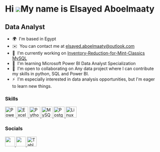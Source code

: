 Hi ![](https://user-images.githubusercontent.com/18350557/176309783-0785949b-9127-417c-8b55-ab5a4333674e.gif)My name is Elsayed Aboelmaaty
==========================================================================================================================================

Data Analyst
------------

* 🌍  I'm based in Egypt
* ✉️  You can contact me at [elsayed.aboelmaaty@outlook.com](mailto:elsayed.aboelmaaty@outlook.com)
* 🚀  I'm currently working on [Inventory-Reduction-for-Mint-Classics MySQL](http://github.com/elsayedg/Data-Driven-Inventory-Reduction-for-Mint-Classics/tree/main)
* 🧠  I'm learning Microsoft Power BI Data Analyst Specialization
* 🤝  I'm open to collaborating on Any data project where I can contribute my skills in python, SQL and Power BI.
* ⚡  I'm especially interested in data analysis opportunities, but I'm eager to learn new things.

### Skills


<p align="left">
  <!-- Core Analytics -->
  <a href="https://powerbi.microsoft.com/" target="_blank" rel="noreferrer">
    <img src="https://upload.wikimedia.org/wikipedia/commons/c/cf/New_Power_BI_Logo.svg" width="36" height="36" alt="Power BI" />
  </a>
  <a href="https://www.microsoft.com/en-us/microsoft-365/excel" target="_blank" rel="noreferrer">
    <img src="https://upload.wikimedia.org/wikipedia/commons/7/73/Microsoft_Excel_2013-2019_logo.svg" width="36" height="36" alt="Excel" />
  </a>


  <!-- Programming & Databases -->
  <a href="https://www.python.org/" target="_blank" rel="noreferrer">
    <img src="https://raw.githubusercontent.com/danielcranney/readme-generator/main/public/icons/skills/python-colored.svg" width="36" height="36" alt="Python" />
  </a>
  <a href="https://www.mysql.com/" target="_blank" rel="noreferrer">
    <img src="https://raw.githubusercontent.com/danielcranney/readme-generator/main/public/icons/skills/mysql-colored.svg" width="36" height="36" alt="MySQL" />
  </a>
  <a href="https://www.postgresql.org/" target="_blank" rel="noreferrer">
    <img src="https://raw.githubusercontent.com/danielcranney/readme-generator/main/public/icons/skills/postgresql-colored.svg" width="36" height="36" alt="PostgreSQL" />
  </a>
  <a href="https://www.linux.org" target="_blank" rel="noreferrer">
    <img src="https://raw.githubusercontent.com/danielcranney/readme-generator/main/public/icons/skills/linux-colored.svg" width="36" height="36" alt="Linux" />
  </a>

</p>



### Socials

<p align="left">
  <!-- GitHub -->
  <a href="https://www.github.com/elsayedg" target="_blank" rel="noreferrer">
    <picture>
      <source media="(prefers-color-scheme: dark)" srcset="https://raw.githubusercontent.com/danielcranney/readme-generator/main/public/icons/socials/github-dark.svg" />
      <source media="(prefers-color-scheme: light)" srcset="https://raw.githubusercontent.com/danielcranney/readme-generator/main/public/icons/socials/github.svg" />
      <img src="https://raw.githubusercontent.com/danielcranney/readme-generator/main/public/icons/socials/github.svg" width="32" height="32" />
    </picture>
  </a>

  <!-- LinkedIn -->
  <a href="https://www.linkedin.com/in/elsayed-abo/" target="_blank" rel="noreferrer">
    <picture>
      <source media="(prefers-color-scheme: dark)" srcset="https://raw.githubusercontent.com/danielcranney/readme-generator/main/public/icons/socials/linkedin-dark.svg" />
      <source media="(prefers-color-scheme: light)" srcset="https://raw.githubusercontent.com/danielcranney/readme-generator/main/public/icons/socials/linkedin.svg" />
      <img src="https://raw.githubusercontent.com/danielcranney/readme-generator/main/public/icons/socials/linkedin.svg" width="32" height="32" />
    </picture>
  </a>

  <!-- Tableau -->
  <a href="https://public.tableau.com/app/profile/el.sayed.gamal/vizzes" target="_blank" rel="noreferrer">
    <img src="https://upload.vectorlogo.zone/logos/tableau/images/113a311a-6d5d-4b7e-9193-79807e4844e3.svg" width="32" height="32" alt="Tableau" />
  </a>
</p>


